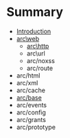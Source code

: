 # Summary

* [Introduction](README.md)
* [arc\web](chapter1.md)
   * [arc\http](archttp.md)
   * arc\url
   * arc/noxss
   * arc/route
* arc/html
* arc/xml
* arc/cache
* [arc/base](arcbase.md)
* arc/events
* arc/config
* arc/grants
* arc/prototype

